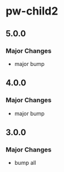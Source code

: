 # pw-child2

## 5.0.0

### Major Changes

- major bump

## 4.0.0

### Major Changes

- major bump

## 3.0.0

### Major Changes

- bump all
